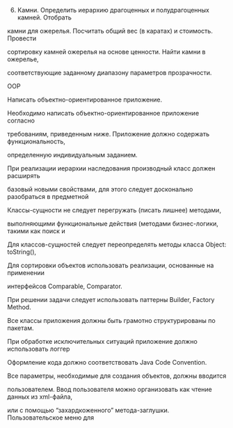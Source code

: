 6. Камни. Определить иерархию драгоценных и полудрагоценных камней. Отобрать

камни для ожерелья. Посчитать общий вес (в каратах) и стоимость. Провести

сортировку камней ожерелья на основе ценности. Найти камни в ожерелье, 

соответствующие заданному диапазону параметров прозрачности.

OOP

Написать объектно-ориентированное приложение. 

Необходимо написать объектно-ориентированное приложение согласно

требованиям, приведенным ниже. Приложение должно содержать функциональность, 

определенную индивидуальным заданием. 

При реализации иерархии наследования производный класс должен расширять

базовый новыми свойствами, для этого следует досконально разобраться в предметной

Классы-сущности не следует перегружать (писать лишнее) методами, 

выполняющими функциональные действия (методами бизнес-логики, такими как поиск и

Для классов-сущностей следует переопределять методы класса Object: toString(), 

Для сортировки объектов использовать реализации, основанные на применении

интерфейсов Comparable, Comparator. 

При решении задачи следует использовать паттерны Builder, Factory Method. 

Все классы приложения должны быть грамотно структурированы по пакетам. 

При обработке исключительных ситуаций приложение должно использовать логгер

Оформление кода должно соответствовать Java Code Convention. 

Все параметры, необходимые для создания объектов, должны вводится

пользователем. Ввод пользователя можно организовать как чтение данных из xml-файла, 

или с помощью “захардкоженного” метода-заглушки. Пользовательское меню для
